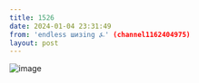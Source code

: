 ```yaml
---
title: 1526
date: 2024-01-04 23:31:49
from: 'endless шизing ⍼' (channel1162404975)
layout: post
---
```


![image](photos/photo_209@04-01-2024_23-31-49.jpg)


